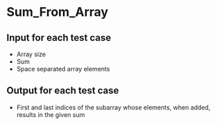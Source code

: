 # Sum_From_Array

Input for each test case
-----------------------
- Array size
- Sum
- Space separated array elements

Output for each test case
------------------------
- First and last indices of the subarray whose elements, when added, results in the given sum
